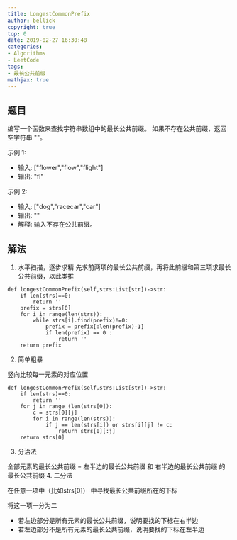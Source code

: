 ```yaml
---
title: LongestCommonPrefix
author: bellick
copyright: true
top: 0
date: 2019-02-27 16:30:48
categories:
- Algorithms
- LeetCode
tags:
- 最长公共前缀
mathjax: true
---
```


## 题目

编写一个函数来查找字符串数组中的最长公共前缀。
如果不存在公共前缀，返回空字符串 ""。

示例 1:

* 输入: ["flower","flow","flight"]
* 输出: "fl"

示例 2:

* 输入: ["dog","racecar","car"]
* 输出: ""
* 解释: 输入不存在公共前缀。

## 解法

1. 水平扫描，逐步求精
先求前两项的最长公共前缀，再将此前缀和第三项求最长公共前缀，以此类推

```
def longestCommonPrefix(self,strs:List[str])->str:
	if len(strs)==0:
		return ''
	prefix = strs[0]
	for i in range(len(strs)):
		while strs[i].find(prefix)!=0:
			prefix = prefix[:len(prefix)-1]
			if len(prefix) == 0 :
				return ''
	return prefix
```
2. 简单粗暴

竖向比较每一元素的对应位置

```
def longestCommonPrefix(self,strs:List[str])->str:
	if len(strs)==0:
		return ''
	for j in range (len(strs[0]):
		c = strs[0][j]
		for i in range(len(strs)):
			if j == len(strs[i]) or strs[i][j] != c:
				return strs[0][:j]
	return strs[0]
```

3. 分治法

全部元素的最长公共前缀 = 左半边的最长公共前缀 和 右半边的最长公共前缀 的 最长公共前缀
4. 二分法

在任意一项中（比如strs[0]） 中寻找最长公共前缀所在的下标

将这一项一分为二

* 若左边部分是所有元素的最长公共前缀，说明要找的下标在右半边
* 若左边部分不是所有元素的最长公共前缀，说明要找的下标在左半边

